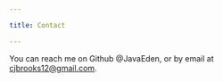 ```yaml
---

title: Contact

---
```


You can reach me on Github @JavaEden, or by email at cjbrooks12@gmail.com.